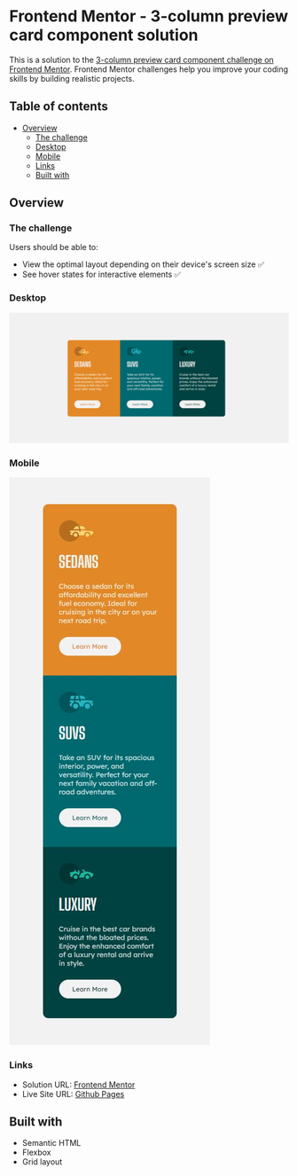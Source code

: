 # Frontend Mentor - 3-column preview card component solution

This is a solution to the [3-column preview card component challenge on Frontend Mentor](https://www.frontendmentor.io/challenges/3column-preview-card-component-pH92eAR2-). Frontend Mentor challenges help you improve your coding skills by building realistic projects. 

## Table of contents

- [Overview](#overview)
  - [The challenge](#the-challenge)
  - [Desktop](#desktop)
  - [Mobile](#mobile)
  - [Links](#links)
  - [Built with](#built-with)

## Overview

### The challenge

Users should be able to:

- View the optimal layout depending on their device's screen size ✅
- See hover states for interactive elements ✅

### Desktop

<img src="./src/images/3-column-card-desktop.gif">

<br>


### Mobile

<img src="./src/images/mobile-3-column-card.jpg">

<br>

### Links

- Solution URL: <a href="https://www.frontendmentor.io/solutions/3columncard-using-flexbox-and-grid-layout-ESvLVaIVTG" target="_blank">Frontend Mentor</a>
- Live Site URL: <a href="https://felipe-ma1a.github.io/frontend-mentor-3-column-card/" target="_blank">Github Pages</a>

## Built with

- Semantic HTML
- Flexbox
- Grid layout
